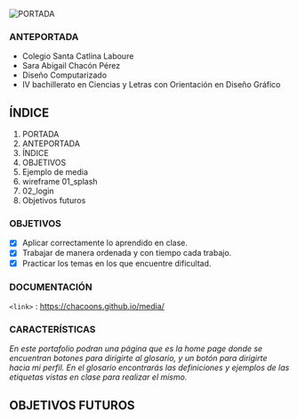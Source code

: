 ![PORTADA](https://github.com/Chacoons/Proyect/blob/main/PORTADA%20(1).png)


### ANTEPORTADA
* Colegio Santa Catlina Laboure
* Sara Abigail Chacón Pérez
* Diseño Computarizado
* IV bachillerato en Ciencias y Letras con Orientación en Diseño Gráfico

 ## ÍNDICE                             
1. PORTADA
2. ANTEPORTADA
3. ÍNDICE
4. OBJETIVOS
5. Ejemplo de media
6. wireframe 01_splash
7. 02_login
8. Objetivos futuros


### OBJETIVOS
- [x] Aplicar correctamente lo aprendido en clase.
- [x] Trabajar de manera ordenada y con tiempo cada trabajo.
- [x] Practicar los temas en los que encuentre dificultad.

 ### DOCUMENTACIÓN      
`<link>` : <https://chacoons.github.io/media/>

### CARACTERÍSTICAS
_En este portafolio podran una página que es la home page donde se encuentran botones para dirigirte al glosario, y un botón para dirigirte hacia mi perfil. En el glosario encontrarás las definiciones y ejemplos de las etiquetas vistas en clase para realizar el mismo._

 ## OBJETIVOS FUTUROS
